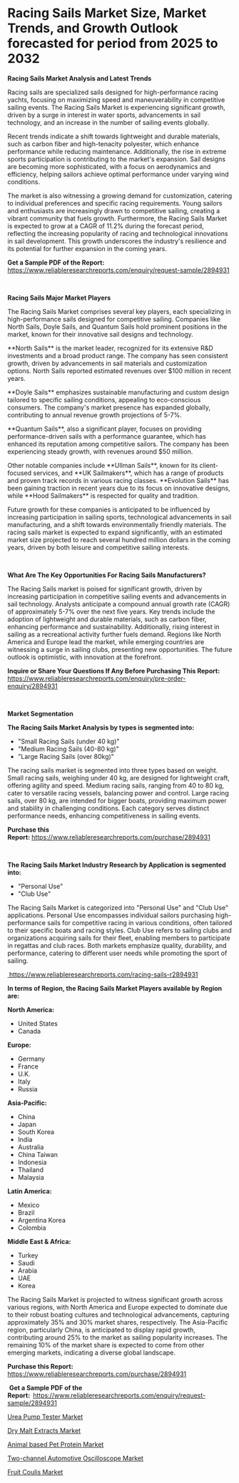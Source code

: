 <p><h1>Racing Sails Market Size, Market Trends, and Growth Outlook forecasted for period from 2025 to 2032</h1></p><p><strong>Racing Sails Market Analysis and Latest Trends</strong></p>
<p><p>Racing sails are specialized sails designed for high-performance racing yachts, focusing on maximizing speed and maneuverability in competitive sailing events. The Racing Sails Market is experiencing significant growth, driven by a surge in interest in water sports, advancements in sail technology, and an increase in the number of sailing events globally. </p><p>Recent trends indicate a shift towards lightweight and durable materials, such as carbon fiber and high-tenacity polyester, which enhance performance while reducing maintenance. Additionally, the rise in extreme sports participation is contributing to the market's expansion. Sail designs are becoming more sophisticated, with a focus on aerodynamics and efficiency, helping sailors achieve optimal performance under varying wind conditions.</p><p>The market is also witnessing a growing demand for customization, catering to individual preferences and specific racing requirements. Young sailors and enthusiasts are increasingly drawn to competitive sailing, creating a vibrant community that fuels growth. Furthermore, the Racing Sails Market is expected to grow at a CAGR of 11.2% during the forecast period, reflecting the increasing popularity of racing and technological innovations in sail development. This growth underscores the industry's resilience and its potential for further expansion in the coming years.</p></p>
<p><strong>Get a Sample PDF of the Report:&nbsp;</strong> <a href="https://www.reliableresearchreports.com/enquiry/request-sample/2894931?utm_campaign=2286&utm_medium=2&utm_source=Github&utm_content=ia&utm_term=15032025&utm_id=racing-sails">https://www.reliableresearchreports.com/enquiry/request-sample/2894931</a></p>
<p>&nbsp;</p>
<p><strong>Racing Sails Major Market Players</strong></p>
<p><p>The Racing Sails Market comprises several key players, each specializing in high-performance sails designed for competitive sailing. Companies like North Sails, Doyle Sails, and Quantum Sails hold prominent positions in the market, known for their innovative sail designs and technology.</p><p>**North Sails** is the market leader, recognized for its extensive R&D investments and a broad product range. The company has seen consistent growth, driven by advancements in sail materials and customization options. North Sails reported estimated revenues over $100 million in recent years.</p><p>**Doyle Sails** emphasizes sustainable manufacturing and custom design tailored to specific sailing conditions, appealing to eco-conscious consumers. The company's market presence has expanded globally, contributing to annual revenue growth projections of 5-7%.</p><p>**Quantum Sails**, also a significant player, focuses on providing performance-driven sails with a performance guarantee, which has enhanced its reputation among competitive sailors. The company has been experiencing steady growth, with revenues around $50 million.</p><p>Other notable companies include **Ullman Sails**, known for its client-focused services, and **UK Sailmakers**, which has a range of products and proven track records in various racing classes. **Evolution Sails** has been gaining traction in recent years due to its focus on innovative designs, while **Hood Sailmakers** is respected for quality and tradition.</p><p>Future growth for these companies is anticipated to be influenced by increasing participation in sailing sports, technological advancements in sail manufacturing, and a shift towards environmentally friendly materials. The racing sails market is expected to expand significantly, with an estimated market size projected to reach several hundred million dollars in the coming years, driven by both leisure and competitive sailing interests.</p></p>
<p>&nbsp;</p>
<p><strong>What Are The Key Opportunities For Racing Sails Manufacturers?</strong></p>
<p><p>The Racing Sails market is poised for significant growth, driven by increasing participation in competitive sailing events and advancements in sail technology. Analysts anticipate a compound annual growth rate (CAGR) of approximately 5-7% over the next five years. Key trends include the adoption of lightweight and durable materials, such as carbon fiber, enhancing performance and sustainability. Additionally, rising interest in sailing as a recreational activity further fuels demand. Regions like North America and Europe lead the market, while emerging countries are witnessing a surge in sailing clubs, presenting new opportunities. The future outlook is optimistic, with innovation at the forefront.</p></p>
<p><strong>Inquire or Share Your Questions If Any Before Purchasing This Report:</strong> <a href="https://www.reliableresearchreports.com/enquiry/pre-order-enquiry/2894931?utm_campaign=2286&utm_medium=2&utm_source=Github&utm_content=ia&utm_term=15032025&utm_id=racing-sails">https://www.reliableresearchreports.com/enquiry/pre-order-enquiry/2894931</a></p>
<p>&nbsp;</p>
<p><strong>Market Segmentation</strong></p>
<p><strong>The Racing Sails Market Analysis by types is segmented into:</strong></p>
<p><ul><li>"Small Racing Sails (under 40 kg)"</li><li>"Medium Racing Sails (40-80 kg)"</li><li>"Large Racing Sails (over 80kg)"</li></ul></p>
<p><p>The racing sails market is segmented into three types based on weight. Small racing sails, weighing under 40 kg, are designed for lightweight craft, offering agility and speed. Medium racing sails, ranging from 40 to 80 kg, cater to versatile racing vessels, balancing power and control. Large racing sails, over 80 kg, are intended for bigger boats, providing maximum power and stability in challenging conditions. Each category serves distinct performance needs, enhancing competitiveness in sailing events.</p></p>
<p><strong>Purchase this Report:&nbsp;</strong><a href="https://www.reliableresearchreports.com/purchase/2894931?utm_campaign=2286&utm_medium=2&utm_source=Github&utm_content=ia&utm_term=15032025&utm_id=racing-sails">https://www.reliableresearchreports.com/purchase/2894931</a></p>
<p>&nbsp;</p>
<p><strong>The Racing Sails Market Industry Research by Application is segmented into:</strong></p>
<p><ul><li>"Personal Use"</li><li>"Club Use"</li></ul></p>
<p><p>The Racing Sails Market is categorized into "Personal Use" and "Club Use" applications. Personal Use encompasses individual sailors purchasing high-performance sails for competitive racing in various conditions, often tailored to their specific boats and racing styles. Club Use refers to sailing clubs and organizations acquiring sails for their fleet, enabling members to participate in regattas and club races. Both markets emphasize quality, durability, and performance, catering to different user needs while promoting the sport of sailing.</p></p>
<p><a href="https://www.reliableresearchreports.com/racing-sails-r2894931?utm_campaign=2286&utm_medium=2&utm_source=Github&utm_content=ia&utm_term=15032025&utm_id=racing-sails">&nbsp;https://www.reliableresearchreports.com/racing-sails-r2894931</a></p>
<p><strong>In terms of Region, the Racing Sails Market Players available by Region are:</strong></p>
<p>
    <p> <strong> North America: </strong>
        <ul>
            <li>United States</li>
            <li>Canada</li>
        </ul>
        </p> 
    <p> <strong> Europe: </strong>
        <ul>
            <li>Germany</li>
            <li>France</li>
            <li>U.K.</li>
            <li>Italy</li>
            <li>Russia</li>
        </ul>
        </p> 
    <p> <strong> Asia-Pacific: </strong>
        <ul>
            <li>China</li>
            <li>Japan</li>
            <li>South Korea</li>
            <li>India</li>
            <li>Australia</li>
            <li>China Taiwan</li>
            <li>Indonesia</li>
            <li>Thailand</li>
            <li>Malaysia</li>
        </ul>
        </p> 
    <p> <strong> Latin America: </strong>
        <ul>
            <li>Mexico</li>
            <li>Brazil</li>
            <li>Argentina Korea</li>
            <li>Colombia</li>
        </ul>
        </p> 
    <p> <strong> Middle East & Africa: </strong>
        <ul>
            <li>Turkey</li>
            <li>Saudi</li>
            <li>Arabia</li>
            <li>UAE</li>
            <li>Korea</li>
        </ul>
    </p>
    </p>
<p><p>The Racing Sails Market is projected to witness significant growth across various regions, with North America and Europe expected to dominate due to their robust boating cultures and technological advancements, capturing approximately 35% and 30% market shares, respectively. The Asia-Pacific region, particularly China, is anticipated to display rapid growth, contributing around 25% to the market as sailing popularity increases. The remaining 10% of the market share is expected to come from other emerging markets, indicating a diverse global landscape.</p></p>
<p><strong>Purchase this Report: </strong><a href="https://www.reliableresearchreports.com/purchase/2894931?utm_campaign=2286&utm_medium=2&utm_source=Github&utm_content=ia&utm_term=15032025&utm_id=racing-sails">https://www.reliableresearchreports.com/purchase/2894931</a></p>
<p>&nbsp;<strong>Get a Sample PDF of the Report:&nbsp;&nbsp;</strong><a href="https://www.reliableresearchreports.com/enquiry/request-sample/2894931?utm_campaign=2286&utm_medium=2&utm_source=Github&utm_content=ia&utm_term=15032025&utm_id=racing-sails">https://www.reliableresearchreports.com/enquiry/request-sample/2894931</a></p>
<p><strong></strong></p>
<p><p><a href="https://github.com/seherlouize/Market-Research-Report-List-1/blob/main/urea-pump-tester-market.md?utm_campaign=2286&utm_medium=2&utm_source=Github&utm_content=ia&utm_term=15032025&utm_id=racing-sails">Urea Pump Tester Market</a></p><p><a href="https://www.linkedin.com/pulse/market-insights-dry-malt-extracts-106-cagr-from-2025-2032-u5ftc?utm_campaign=2286&utm_medium=2&utm_source=Github&utm_content=ia&utm_term=15032025&utm_id=racing-sails">Dry Malt Extracts Market</a></p><p><a href="https://www.linkedin.com/pulse/evaluating-animal-based-pet-protein-market-current-dckyc?utm_campaign=2286&utm_medium=2&utm_source=Github&utm_content=ia&utm_term=15032025&utm_id=racing-sails">Animal based Pet Protein Market</a></p><p><a href="https://github.com/sadaandilou/Market-Research-Report-List-1/blob/main/two-channel-automotive-oscilloscope-market.md?utm_campaign=2286&utm_medium=2&utm_source=Github&utm_content=ia&utm_term=15032025&utm_id=racing-sails">Two-channel Automotive Oscilloscope Market</a></p><p><a href="https://www.linkedin.com/pulse/insights-fruit-coulis-market-from-2025-2032-projecting-92-ja7wc?utm_campaign=2286&utm_medium=2&utm_source=Github&utm_content=ia&utm_term=15032025&utm_id=racing-sails">Fruit Coulis Market</a></p></p>